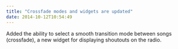 ```yaml
---
title: "Crossfade modes and widgets are updated"
date: 2014-10-12T10:54:49
---
```


Added the ability to select a smooth transition mode between songs (crossfade), a new widget for displaying shoutouts on the radio.